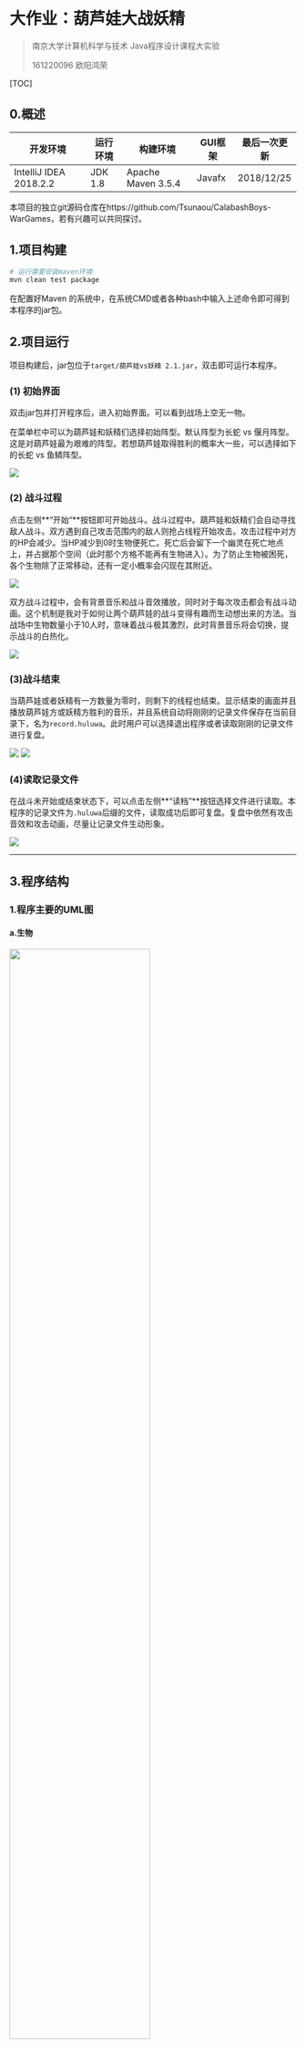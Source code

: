 # 大作业：葫芦娃大战妖精

> 南京大学计算机科学与技术 Java程序设计课程大实验
>
> 161220096 欧阳鸿荣

[TOC]

## 0.概述

| 开发环境               | 运行环境 | 构建环境           | GUI框架 | 最后一次更新 |
| ---------------------- | -------- | ------------------ | ------- | ------------ |
| IntelliJ IDEA 2018.2.2 | JDK 1.8  | Apache Maven 3.5.4 | Javafx  | 2018/12/25   |

本项目的独立git源码仓库在https://github.com/Tsunaou/CalabashBoys-WarGames，若有兴趣可以共同探讨。

## 1.项目构建

``` bash
# 运行需要安装maven环境
mvn clean test package
```

在配置好Maven 的系统中，在系统CMD或者各种bash中输入上述命令即可得到本程序的jar包。

## 2.项目运行

项目构建后，jar包位于```target/葫芦娃vs妖精 2.1.jar```，双击即可运行本程序。

### (1) 初始界面

双击jar包并打开程序后，进入初始界面。可以看到战场上空无一物。

在菜单栏中可以为葫芦娃和妖精们选择初始阵型。默认阵型为长蛇 vs 偃月阵型。这是对葫芦娃最为艰难的阵型。若想葫芦娃取得胜利的概率大一些，可以选择如下的长蛇 vs 鱼鳞阵型。

<div>
    <img src="images/final/gif/gameStart.gif"/>
</div>

### (2) 战斗过程

点击左侧**“开始“**按钮即可开始战斗。战斗过程中。葫芦娃和妖精们会自动寻找敌人战斗。双方遇到自己攻击范围内的敌人则抢占线程开始攻击。攻击过程中对方的HP会减少。当HP减少到0时生物便死亡。死亡后会留下一个幽灵在死亡地点上，并占据那个空间（此时那个方格不能再有生物进入）。为了防止生物被困死，各个生物除了正常移动，还有一定小概率会闪现在其附近。

<div>
    <img src="images/final/fighting.png"/>
</div>

双方战斗过程中，会有背景音乐和战斗音效播放，同时对于每次攻击都会有战斗动画。这个机制是我对于如何让两个葫芦娃的战斗变得有趣而生动想出来的方法。当战场中生物数量小于10人时，意味着战斗极其激烈，此时背景音乐将会切换，提示战斗的白热化。

<div>
    <img src="images/final/gif/fighting.gif"/>
</div>

### (3)战斗结束

当葫芦娃或者妖精有一方数量为零时，则剩下的线程也结束。显示结束的画面并且播放葫芦娃方或妖精方胜利的音乐，并且系统自动将刚刚的记录文件保存在当前目录下，名为```record.huluwa```。此时用户可以选择退出程序或者读取刚刚的记录文件进行复盘。

<div>
    <img src="images/final/calabashWin.png"/>
    <img src="images/final/monsterWin.png"/>
</div>

### (4)读取记录文件

在战斗未开始或结束状态下，可以点击左侧**“读档”**按钮选择文件进行读取。本程序的记录文件为```.huluwa```后缀的文件，读取成功后即可复盘。复盘中依然有攻击音效和攻击动画，尽量让记录文件生动形象。

<div>
    <img src="images/final/gif/readRecord.gif"/>
</div>


------

## 3.程序结构

### 1.程序主要的UML图

#### a.生物

<div>
    <img src="images\1.png" width=70%>
</div>



#### b.阵法

<div>
    <img src="images\2.png" width=100%>
</div>


### 2.程序划分

程序采用	```Apache Maven 3.5.4  ```管理，JavaFx为GUI开发的工具。程序主要代码置于```src/main/java```中，资源文件置于```src/main/resources```中，单元测试的测试样例置于```src/test```中。

程序主要分4个包：表示生物的```beings```，表示阵法的```Formation```和负责实现图形化界面的```GUI```。程序入口`main`函数所在类统一为`class Main`

下面分别阐述代码中用到哪些面向对象的概念、机制、设计理念，以及这样做的目的和好处

#### a.Beings 存在

正如上述UML图中所示，在Being中主要处理的是葫芦娃、爷爷、蝎子精、蛇精、小喽啰等的关系，

在写作业二的时候，对于葫芦娃是用了枚举类型，以便限定葫芦娃的个数等特征。但是在这次作业中，由于考虑到在施展阵型中，利用多态和继承关系带来的极大便利性，因此在经过一番考虑后，采用枚举类限制初始化各个生物的状态，因此有了如下3个枚举类（由于引入了RTTI，因此不需要记录生物的种类）：

| 类名            | 意义         | 内容                                               |
| --------------- | ------------ | -------------------------------------------------- |
| CalabashName    | 葫芦娃的姓名 | 老大，老二，老三，老四，老五，老六，老七           |
| Color           | 葫芦娃的颜色 | 红色，橙色，黄色，绿色，蓝色，靛色，紫色           |
| EnumCalabashBoy | 七个葫芦娃   | 类似作业二中，把每个葫芦娃对应的颜色和姓名等初始化 |

有了以上的枚举类后，对于生物，尤其是葫芦娃的初始化就限定在了一定范围内，因此创建了以下7个类

| 类名        | 继承于   | 解释                                 | 物种     |
| :---------- | -------- | ------------------------------------ | -------- |
| Beings      | Object   | 存在，是一切的基础                   | Null     |
| Creature    | Beings   | 生物                                 | Null     |
| CalabashBoy | Creature | 葫芦娃                               | 葫芦娃   |
| Grandpa     | Creature | 爷爷                                 | 人类     |
| Monster     | Creature | 普通妖怪                             | 怪物     |
| Scorpion    | Monster  | 蝎子精，脱胎于普通妖怪，是更强的存在 | 妖怪首领 |
| Snake       | Monster  | 蛇精，，脱胎于普通妖怪，是更强的存在 | 妖怪首领 |

##### Q1:生物体要怎么动起来呢？

鉴于要让每个生物都是一个线程，因此我在父类```Creature```中实现了```Runnable```接口。

```java
public class Creature extends Beings implements Runnable, Config ,Fighting{
    void run(){
        while(Living){
            ...//run()方法逻辑
		}
    }
}
```

于是，在```BattleFieldController```中，便可以通过线程池对线程进行管理，让葫芦娃们战斗。

**Q2:生物体要如何战斗呢？**

这时候想到课上讲过的接口的概念，让不同类的可以共享并且重写自己的加油方法。因此定义了两个接口**CheeringUp**和**Fighting**（Fighting的定义是为了给阵型中的生物使用，但是具体的实现没有给出）

```java
public interface CheeringUp {
    void CheeringUp(Maps maps, int x, int y);
}

public interface Fighting {
    void Fighting(Maps maps,int x,int y);
}
```

通过实现不同的接口，可以让不同生物实现不同行为，并且通过多态，子类可以呈现出更多样化的战斗。

于是，运用继承和接口，让生物间的关系变得更加有序，也使得程序的组织和语义都有了更好的约束。



#### b.Formation 阵法

阵法，实际上就是让特定的人，在特定的地图上的特定位置摆出特定队形，因此无论是何种阵法，都是一样的原理，因此在此，定义了抽象类**Formation**

```java
abstract public class Formation {
    protected int startX;   //阵法领导者的X坐标
    protected int startY;   //阵法领导者的Y坐标

    public Formation(int startX, int startY) {
        this.startX = startX;
        this.startY = startY;
    }

    abstract public void SetFormation(Maps maps, Creature[] creatures,int direction);
    ....
}
```

正如上述UML图所示，一共有8个类继承并且给出了**SetFormation**方法的具体实现，分别对应8种阵法

同时，考虑到阵型的繁琐和实际意义，在我的程序中，阵型实际上只是让葫芦娃和妖精们等生物站到战场上的不同位置而已，因此我在这里使用了**工厂设计模式**，给阵型设置一个工厂类```FormationFactory```，每次使用时工厂类产生一个对象即可。



#### c.GUI 图形显示

为了表示地图并且实现GUI，我实现了3个类

| 类名        | 解释                                         | 描述                 |
| ----------- | -------------------------------------------- | -------------------- |
| Unit        | Creature的容器，拥有坐标                     | 空间上的格点         |
| Maps        | 由Unit组成的二维矩阵                         | 战场的地图，二维平面 |
| BattleField | 实现GUI的类，将传入的Maps类的对象通过GUI显示 | 战场GUI的显示        |

在**Beings**和**Formation**中都或多或少运用到了Maps类，这让生物和阵型能够自己在地图上寻址，更符合实际情况，也体现了面向对象设计的理念。在Maps和BattleField的输出实现中，都根据枚举类使用了switch语句来输出特定的内容，利用了switch和enum的有机结合，使得程序更安全。







## 4.总结与思考

#### a.总结

本程序用到了许多

##### 1.RTTI的运用

此前的程序中，用了一个名为```CreatureType```的枚举类，意图是为了确定类的类型。但是学了RTTI后，删去了跟该类有关的结构，在使用父类对象引用表示的子类对象时，用```getClass().getSimpleName()```来得到类的信息。

##### 2.Collection的应用

此前的程序中，使用的是Java中的一位数组和二维数组用来存储，这次重构中，统一使用```ArrayList```来表示数组，同时程序中也用了```HashTable```等容器，增加了安全性和便利性。

对于二维数组，起先其实是不打算用容器来重构，但是由于数组的元素被我用泛型重构了，因此我遇到了“无法定义泛型的数组”的问题，因此我用一个看上去略复杂的结构来表示```ArrayList<ArrayList<unit<T>>> maps;```

不过这个结构也有一些方便，就是更好地表示了二维数组的存储方式。

##### 3.Generics的应用

这个应该是本次重构中重构范围最广的应用了。通过泛型的使用，将许多方法和类解耦，扩大了其适用范围，也增加了程序的可扩展性。

(1) 运用了继承、抽象类、接口的技巧，使得程序的组织更加有趣，更符合面向对象的理念，更接近现实

(2) 运用了枚举类，将对象的内容限制在一个有限的集合内，更加符合实际，也使得程序更安全

(3) 实现了阵型的GUI表示，更加生动

#### b.思考

(1) 加油我的实现就是用一个接口来实现，让蛇精和爷爷能够主动出现在战场的某个位置，但是有点别扭

(2) 阵型的实现，除了长蛇，雁行，冲轭阵的适用范围较为广泛以外，其他的阵型都受到较大的限制

(3) 对于阵型的冲突以及溢出都只做了初步的判断，程序的鲁棒性还不足。 



## 5.致谢

很感谢

#### 
